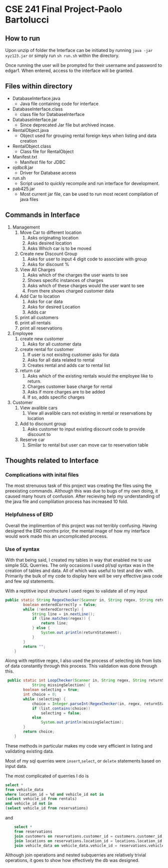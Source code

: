 # CSE 241 Final Project-Paolo Bartolucci
## How to run
Upon unzip of folder the Interface can be initiated by running `java -jar xyz123.jar` or simply run `sh run.sh` within the directory. 

Once running the user will be prompted for their username and password to edgar1. When entered, access to the interface will be granted.

## Files within directory 

* DatabaseInterface.java
  * Java file containing code for interface
* DatabaseInterface.class
  * class file for DatabaseInterface
* DatabaseInterface.jar
  * Since deprecated Jar file but archived incase.
* RentalObject.java
  * Object used for grouping rental foreign keys when listing and data creation
* RentalObject.class
  * Class file for RentalObject
* Manifest.txt
  * Manifest file for JDBC
* ojdbc8.jar
  * Driver for Database access
* run.sh
  * Script used to quickly recompile and run interface for development.
* pab425.jar
  * Most current jar file, can be used to run most recent compilation of java files

## Commands in Interface
1. Management
   1. Move Car to different location
      1. Asks originating location
      2. Asks desired location
      3. Asks Which car is to be moved
   2. Create new Discount Group
      1. Asks for user to input 4 digit code to associate with group
      2. Asks for discount %
   3. View All Charges
      1. Asks which of the charges the user wants to see
      2. Shows specific instances of charges
      3. Asks which of these charges would the user want to see
      4. From there shows charged customer data
   4. Add Car to location
      1. Asks for car data
      2. Asks for desired Location
      3. Adds car
   5. print all customers
   6. print all rentals
   7. print all reservations
2. Employee
   1. create new customer
      1. Asks for all customer data
   2. create rental for customer
      1. If user is not exisitng customer asks for data
      2. Asks for all data related to rental
      3. Creates rental and adds car to rental list
   3. return car
      1. Asks which of the existing rentals would the employee like to return.
      2. Charges customer base charge for rental
      3. Asks if more charges are to be added
      4. If so, adds specific charges
3. Customer
   1. View avalible cars
      1. View all avalible cars not existing in rental or reservations by location
   2. Add to discount group
      1. Asks customer to input existing discount code to provide discount to
   3. Reserve car
      1. Similar to rental but user can move car to reservation table

## Thoughts related to Interface

### Complications with inital files
The most strenuous task of this project was creating the files using the preexisting commands. Although this was due to bugs of my own doing, it caused many hours of confusion. After recieving help my understanding of the java file and complilation process has increased 10 fold. 

### Helpfulness of ERD
Overall the implimention of this project was not terribly confusing. Having designed the ERD months prior, the mental image of how my interface would work made this an uncomplicated process. 

### Use of syntax
With that being said, I created my tables in way that enabled me to use simple SQL Querries. The only occasions I used pl/sql syntax was in the creation of tables and data. All of which was useful to test and dev with. Primarily the bulk of my code to display here will be very effective java code and few sql statements. 

With a reptitive input structure I used regex to validate all of my input
```java
public static String RegexChecker(Scanner in, String regex, String returnStatement) {
        boolean enteredCorrectly = false;
        while (!enteredCorrectly) {
            String line = in.nextLine();
            if (line.matches(regex)) {
                return line;
            } else {
                System.out.println(returnStatement);
            }
        }
        return "";
    }
```

Along with reptitive regex, I also used the process of selecting ids from lists of data constantly through this process. This validation was done through this.

```java
 public static int LoopChecker(Scanner in, String regex, String returnStatement, List list,
            String missingSelection) {
        boolean selecting = true;
        int choice = 0;
        while (selecting) {
            choice = Integer.parseInt(RegexChecker(in, regex, returnStatement));
            if (list.contains(choice))
                selecting = false;
            else
                System.out.println(missingSelection);
        }
        return choice;
    }
```

These methods in particular makes my code very efficient in listing and validating existing data. 

Most of my sql querries were `insert`,`select`, or `delete` statements based on input data. 

The most complicated of querries I do is 
```sql
select * 
from vehicle_data 
where location_id = %d and vehicle_id not in 
(select vehicle_id from rentals) 
and vehicle_id not in 
(select vehicle_id from reservations)
```
and 
```sql
    select *
    from reservations
    join customers on reservations.customer_id = customers.customer_id
    join locations on reservations.location_id = locations.location_id
    join vehicle_data on vehicle_data.vehicle_id = reservations.vehicle_id
```

Although join operations and nested subquerries are relatively trivial operations, it goes to show how effectively the db was designed. 

